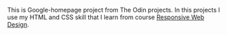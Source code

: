 This is Google-homepage project from The Odin projects. In this projects I use my HTML and CSS skill that I learn from course [Responsive Web Design](https://www.freecodecamp.org/learn/responsive-web-design).